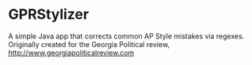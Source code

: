 GPRStylizer
===========
A simple Java app that corrects common AP Style mistakes via regexes. Originally created for the Georgia Political review, http://www.georgiapoliticalreview.com
